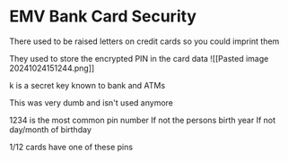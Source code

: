# EMV Bank Card Security
There used to be raised letters on credit cards so you could imprint them

They used to store the encrypted PIN in the card data
![[Pasted image 20241024151244.png]]

k is a secret key known to bank and ATMs

This was very dumb and isn't used anymore

1234 is the most common pin number
If not the persons birth year
If not day/month of birthday

1/12 cards have one of these pins
